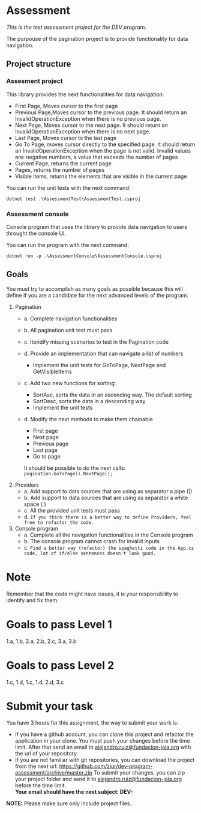# Assessment
*This is the test assessment project for the DEV program.*

The purpouse of the pagination project is to provide functionality for data navigation.
## Project structure
### Assesment project
This library provides the next functionalities for data navigation:
 * First Page, Moves cursor to the first page 
 * Previous Page,Moves cursor to the previous page. It should return an InvalidOperationException when there is no previous page.     
 * Next Page,  Moves cursor to the next page. It should return an InvalidOperationException when there is no next page.
 * Last Page, Moves cursor to the last page
 * Go To Page, moves cursor directly to the specified page. It should return an InvalidOperationException when the page is not valid. Invalid values are: negative numbers, a value that exceeds the number of pages
 * Current Page, returns the current page
 * Pages, returns the number of pages
 * Visible items, returns the elements that are visible in the current page

You can run the unit tests with the next command:

`dotnet test .\AssessmentTest\AssessmentTest.csproj`

### Assessment console
Console program that uses the library to provide data navigation to users throught the console UI.

You can run the program with the next command:

`dotnet run -p .\AssessmentConsole\AssessmentConsole.csproj`

## Goals
You must try to accomplish as many goals as possible because this will define if you are a candidate for the next advanced levels of the program.

 1. Pagination 
    * a. Complete navigation functionalities
    * b. All pagination unit test must pass
    * c. Itendify missing scenarios to test in the Pagination code
    * d. Provide an implementation that can navigate a list of numbers
        * Implement the unit tests for GoToPage, NextPage and GetVisibleItems
    * c. Add two new functions for sorting:
      * SortAsc, sorts the data in an ascending way. The default sorting
      * SortDesc, sorts the data in a descending way 
      * Implement the unit tests
    * d. Modify the next methods to make them chainable
      * First page
      * Next page
      * Previous page
      * Last page
      * Go to page
      
      It should be possible to do the next calls:
      `pagination.GoToPage().NextPage();`
 2. Providers   
    * a. Add support to data sources that are using as separator a pipe (|)
    * b. Add support to data sources that are using as separator a white space ( )
    * c. All the provided unit tests must pass
    * d. `If you think there is a better way to define Providers, feel free to refactor the code.` 
 3. Console program
    * a. Complete all the navigation functionalities in the Console program
    * b. The console program cannot crash for invalid inputs
    * c. `Find a better way (refactor) the spaghetti code in the App.cs code, lot of if/else sentences doesn't look good.`

# Note
Remember that the code might have issues, it is your responsibility to identify and fix them.

# Goals to pass Level 1
  1.a, 1.b, 2.a, 2.b, 2.c, 3.a, 3.b
# Goals to pass Level 2
  1.c, 1.d, 1.c, 1.d, 2.d, 3.c
# Submit your task
You have 3 hours for this assignment, the way to submit your work is:
 * If you have a github account, you can clone this project and refactor the application in your clone. You must push your changes before the time limit.
 After that send an email to alejandro.ruiz@fundacion-jala.org with the url of your repository.
 * If you are not familiar with git repositories, you can download the project from the next url:
 https://github.com/ziur/dev-program-assessment/archive/master.zip
 To submit your changes, you can zip your project folder and send it to alejandro.ruiz@fundacion-jala.org before the time limit.  
 **Your email should have the next subject: DEV-<FirstName><Lastname>**
 
 **NOTE:** Please make sure only include project files. 
 
